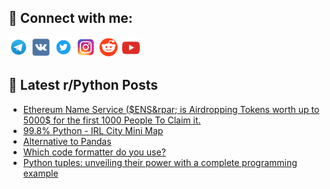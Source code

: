 ## 🔎 Connect with me:
[<img src="https://github.com/bullbesh/bullbesh/blob/main/images/Telegram.png" width="32" height="32" />](https://t.me/bullbesh)
[<img src="https://github.com/bullbesh/bullbesh/blob/main/images/VK.png" width="32" height="32" />](https://vk.com/bullbesh)
[<img src="https://github.com/bullbesh/bullbesh/blob/main/images/Twitter.png" width="32" height="32" />](https://twitter.com/bullbesh1)
[<img src="https://github.com/bullbesh/bullbesh/blob/main/images/Instagram.png" width="32" height="32" />](https://www.instagram.com/bullbesh)
[<img src="https://github.com/bullbesh/bullbesh/blob/main/images/Reddit.png" width="32" height="32" />](https://www.reddit.com/user/bullbesh)
[<img src="https://github.com/bullbesh/bullbesh/blob/main/images/YouTube.png" width="32" height="32" />](https://www.youtube.com/channel/UCtfjRs6uzgq5mfm8S06WTcg)

## 📕 Latest r/Python Posts
<!-- BLOG-POST-LIST:START -->
- [Ethereum Name Service &lpar;$ENS&rpar; is Airdropping Tokens worth up to 5000$ for the first 1000 People To Claim it.](https://www.reddit.com/r/Python/comments/zrnhgt/ethereum_name_service_ens_is_airdropping_tokens/)
- [99.8% Python - IRL City Mini Map](https://www.reddit.com/r/Python/comments/zrmxsu/998_python_irl_city_mini_map/)
- [Alternative to Pandas](https://www.reddit.com/r/Python/comments/zrhnq1/alternative_to_pandas/)
- [Which code formatter do you use?](https://www.reddit.com/r/Python/comments/zrhg5o/which_code_formatter_do_you_use/)
- [Python tuples: unveiling their power with a complete programming example](https://www.reddit.com/r/Python/comments/zrf3u6/python_tuples_unveiling_their_power_with_a/)
<!-- BLOG-POST-LIST:END -->
